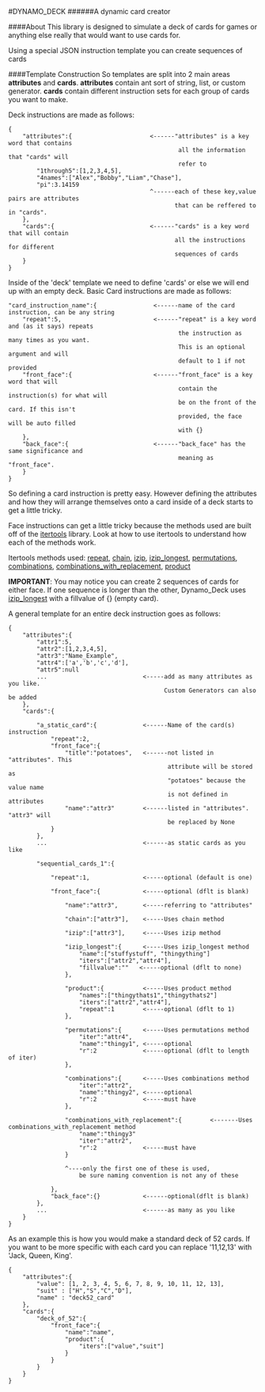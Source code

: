 #DYNAMO_DECK
######A dynamic card creator

####About
This library is designed to simulate a deck of cards for games or 
anything else really that would want to use cards for.

Using a special JSON instruction template you can create sequences of cards 

####Template Construction
So templates are split into 2 main areas **attributes** and **cards**. **attributes** contain 
ant sort of string, list, or custom generator. **cards** contain different instruction sets
for each group of cards you want to make.

Deck instructions are made as follows:
```
{
    "attributes":{                      <------"attributes" is a key word that contains
                                                all the information that "cards" will
                                                refer to
        "1through5":[1,2,3,4,5],
        "4names":["Alex","Bobby","Liam","Chase"],
        "pi":3.14159
                                        ^------each of these key,value pairs are attributes
                                               that can be reffered to in "cards". 
    },
    "cards":{                           <------"cards" is a key word that will contain
                                               all the instructions for different 
                                               sequences of cards
    }
}
```


Inside of the 'deck' template we need to define 'cards' or else we will end up 
with an empty deck. Basic Card instructions are made as follows:
```
"card_instruction_name":{                <------name of the card instruction, can be any string
    "repeat":5,                          <------"repeat" is a key word and (as it says) repeats
                                                the instruction as many times as you want.
                                                This is an optional argument and will 
                                                default to 1 if not provided
    "front_face":{                       <------"front_face" is a key word that will
                                                contain the instruction(s) for what will
                                                be on the front of the card. If this isn't 
                                                provided, the face will be auto filled
                                                with {}
    },
    "back_face":{                        <------"back_face" has the same significance and 
                                                meaning as "front_face". 
    }
}
```

So defining a card instruction is pretty easy. However defining the attributes and
how they will arrange themselves onto a card inside of a deck starts to get a 
little tricky. 

Face instructions can get a little tricky because the methods used are built off of
the [itertools](https://docs.python.org/2/library/itertools.html) library. Look at
how to use itertools to understand how each of the methods work. 

Itertools methods used:
[repeat](https://docs.python.org/2/library/itertools.html#itertools.repeat),
[chain](https://docs.python.org/2/library/itertools.html#itertools.chain),
[izip](https://docs.python.org/2/library/itertools.html#itertools.izip),
[izip_longest](https://docs.python.org/2/library/itertools.html#itertools.izip_longest),
[permutations](https://docs.python.org/2/library/itertools.html#itertools.permutations),
[combinations](https://docs.python.org/2/library/itertools.html#itertools.combinations),
[combinations_with_replacement](https://docs.python.org/2/library/itertools.html#itertools.combinations_with_replacement),
[product](https://docs.python.org/2/library/itertools.html#itertools.product)


**IMPORTANT**: You may notice you can create 2 sequences of cards for either face. If one sequence
is longer than the other, Dynamo_Deck uses [izip_longest](https://docs.python.org/2/library/itertools.html#itertools.izip_longest) with a fillvalue of {} (empty card).

A general template for an entire deck instruction goes as follows:
```
{
    "attributes":{
        "attr1":5,
        "attr2":[1,2,3,4,5],
        "attr3":"Name_Example",
        "attr4":['a','b','c','d'],
        "attr5":null
        ...                           <-----add as many attributes as you like.
                                            Custom Generators can also be added 
    },
    "cards":{
    
        "a_static_card":{             <------Name of the card(s) instruction
            "repeat":2,
            "front_face":{
                "title":"potatoes",   <------not listed in "attributes". This
                                             attribute will be stored as
                                             "potatoes" because the value name
                                             is not defined in attributes
                "name":"attr3"        <------listed in "attributes". "attr3" will
                                             be replaced by None
            }
        },
        ...                           <------as static cards as you like

        "sequential_cards_1":{
            
            "repeat":1,               <-----optional (default is one)

            "front_face":{            <-----optional (dflt is blank)
            
                "name":"attr3",       <-----referring to "attributes"
                
                "chain":["attr3"],    <-----Uses chain method

                "izip":["attr3"],     <-----Uses izip method

                "izip_longest":{      <-----Uses izip_longest method
                    "name":["stuffystuff", "thingything"]
                    "iters":["attr2","attr4"],
                    "fillvalue":""   <-----optional (dflt to none)
                },

                "product":{           <-----Uses product method
                    "names":["thingythats1","thingythats2"]
                    "iters":["attr2","attr4"],
                    "repeat":1        <-----optional (dflt to 1)
                },

                "permutations":{      <-----Uses permutations method
                    "iter":"attr4",
                    "name":"thingy1", <-----optional                
                    "r":2             <-----optional (dflt to length of iter)
                },

                "combinations":{      <-----Uses combinations method
                    "iter":"attr2",
                    "name":"thingy2", <-----optional
                    "r":2             <-----must have
                },

                "combinations_with_replacement":{        <-------Uses combinations_with_replacement method
                    "name":"thingy3"
                    "iter":"attr2",
                    "r":2             <-----must have
                }

                ^----only the first one of these is used,
                    be sure naming convention is not any of these

            },
            "back_face":{}            <------optional(dflt is blank)
        },
        ...                           <------as many as you like
    }
}
```


As an example this is how you would make a standard deck of 52 cards.
If you want to be more specific with each card you can replace '11,12,13' 
with 'Jack, Queen, King'.
```
{
    "attributes":{
        "value": [1, 2, 3, 4, 5, 6, 7, 8, 9, 10, 11, 12, 13],
        "suit" : ["H","S","C","D"],
        "name" : "deck52_card"
    },
    "cards":{
        "deck_of_52":{
            "front_face":{
                "name":"name",
                "product":{
                    "iters":["value","suit"]
                }
            }
        }
    }
}
```
